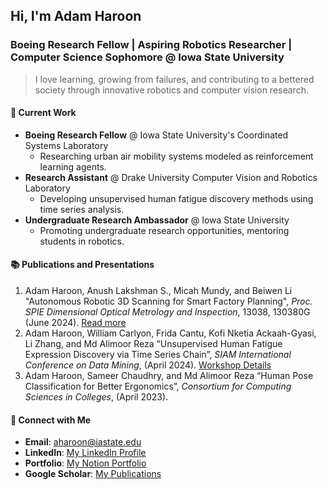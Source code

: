 <!--
**oadamharoon/oadamharoon** is a ✨ _special_ ✨ repository because its `README.md` (this file) appears on your GitHub profile.

Here are some ideas to get you started:

- 🔭 I’m currently working on ...
- 🌱 I’m currently learning ...
- 👯 I’m looking to collaborate on ...
- 🤔 I’m looking for help with ...
- 💬 Ask me about ...
- 📫 How to reach me: ...
- 😄 Pronouns: ...
- ⚡ Fun fact: ...
-->
## Hi, I'm Adam Haroon

### Boeing Research Fellow | Aspiring Robotics Researcher | Computer Science Sophomore @ Iowa State University
> I love learning, growing from failures, and contributing to a bettered society through innovative robotics and computer vision research.

#### 🔭 Current Work
- **Boeing Research Fellow** @ Iowa State University's Coordinated Systems Laboratory
  - Researching urban air mobility systems modeled as reinforcement learning agents.
- **Research Assistant** @ Drake University Computer Vision and Robotics Laboratory
  - Developing unsupervised human fatigue discovery methods using time series analysis.
- **Undergraduate Research Ambassador** @ Iowa State University
  - Promoting undergraduate research opportunities, mentoring students in robotics.

#### 📚 Publications and Presentations
1. Adam Haroon, Anush Lakshman S., Micah Mundy, and Beiwen Li "Autonomous Robotic 3D Scanning for Smart Factory Planning", *Proc. SPIE Dimensional Optical Metrology and Inspection*, 13038, 130380G (June 2024). [Read more](https://doi.org/10.1117/12.3014169)
2. Adam Haroon, William Carlyon, Frida Cantu, Kofi Nketia Ackaah-Gyasi, Li Zhang, and Md Alimoor Reza “Unsupervised Human Fatigue Expression Discovery via Time Series Chain”, *SIAM International Conference on Data Mining*, (April 2024). [Workshop Details](https://dssmh.github.io/)
3. Adam Haroon, Sameer Chaudhry, and Md Alimoor Reza “Human Pose Classification for Better Ergonomics”, *Consortium for Computing Sciences in Colleges*, (April 2023).

#### 🔗 Connect with Me
- **Email**: aharoon@iastate.edu
- **LinkedIn**: [My LinkedIn Profile](http://www.linkedin.com/in/adamharoon)
- **Portfolio**: [My Notion Portfolio](https://exciting-catsup-c71.notion.site/I-m-Adam-Haroon-7900752628d34aafa26fd1bcee9729c2)
- **Google Scholar**: [My Publications](https://scholar.google.com/citations?user=PzxLhRUAAAAJ&hl=en&oi=ao)
